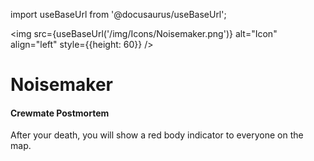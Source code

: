 import useBaseUrl from '@docusaurus/useBaseUrl';

<img src={useBaseUrl('/img/Icons/Noisemaker.png')} alt="Icon" align="left" style={{height: 60}} />
# Noisemaker

#### Crewmate Postmortem

After your death, you will show a red body indicator to everyone on the map.
